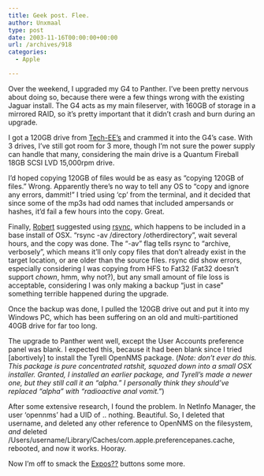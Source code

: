 ```yaml
---
title: Geek post. Flee.
author: Unxmaal
type: post
date: 2003-11-16T00:00:00+00:00
url: /archives/918
categories:
  - Apple

---
```

Over the weekend, I upgraded my G4 to Panther. I&#8217;ve been pretty nervous about doing so, because there were a few things wrong with the existing Jaguar install. The G4 acts as my main fileserver, with 160GB of storage in a mirrored RAID, so it&#8217;s pretty important that it didn&#8217;t crash and burn during an upgrade.

I got a 120GB drive from [Tech-EE&#8217;s][1] and crammed it into the G4&#8217;s case. With 3 drives, I&#8217;ve still got room for 3 more, though I&#8217;m not sure the power supply can handle that many, considering the main drive is a Quantum Fireball 18GB SCSI LVD 15,000rpm drive. 

I&#8217;d hoped copying 120GB of files would be as easy as &#8220;copying 120GB of files.&#8221; Wrong. Apparently there&#8217;s no way to tell any OS to &#8220;copy and ignore any errors, dammit!&#8221; I tried using &#8216;cp&#8217; from the terminal, and it decided that since some of the mp3s had odd names that included ampersands or hashes, it&#8217;d fail a few hours into the copy. Great. 

Finally, [Robert][2] suggested using [rsync][3], which happens to be included in a base install of OSX. &#8220;rsync -av /directory /otherdirectory&#8221;, wait several hours, and the copy was done. The &#8220;-av&#8221; flag tells rsync to &#8220;archive, verbosely&#8221;, which means it&#8217;ll only copy files that don&#8217;t already exist in the target location, or are older than the source files. rsync did show errors, especially considering I was copying from HFS to Fat32 (Fat32 doesn&#8217;t support _chown_, hmm, why not?), but any small amount of file loss is acceptable, considering I was only making a backup &#8220;just in case&#8221; something terrible happened during the upgrade. 

Once the backup was done, I pulled the 120GB drive out and put it into my Windows PC, which has been suffering on an old and multi-partitioned 40GB drive for far too long. 

The upgrade to Panther went well, except the User Accounts preference panel was blank. I expected this, because it had been blank since I tried [abortively] to install the Tyrell OpenNMS package. (_Note: don&#8217;t ever do this. This package is pure concentrated ratshit, squozed down into a small OSX installer. Granted, I installed an earlier package, and Tyrell&#8217;s made a newer one, but they still call it an &#8220;alpha.&#8221; I personally think they should&#8217;ve replaced &#8220;alpha&#8221; with &#8220;radioactive anal vomit.&#8221;_) 

After some extensive research, I found the problem. In NetInfo Manager, the user &#8216;opennms&#8217; had a UID of .. nothing. Beautiful. So, I deleted that username, and deleted any other reference to OpenNMS on the filesystem, _and_ deleted /Users/username/Library/Caches/com.apple.preferencepanes.cache, rebooted, and now it works. Hooray. 

Now I&#8217;m off to smack the [Expos??][4] buttons some more.

 [1]: http://tech-ees.com/ "Yes James, it's more expensive than Newegg. Shut up already."
 [2]: http://ipsek.net
 [3]: http://samba.anu.edu.au/rsync/
 [4]: http://www.apple.com/macosx/features/expose/